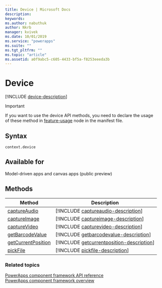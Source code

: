```yaml
---
title: Device | Microsoft Docs
description: 
keywords:
ms.author: nabuthuk
author: Nkrb
manager: kvivek
ms.date: 10/01/2019
ms.service: "powerapps"
ms.suite: ""
ms.tgt_pltfrm: ""
ms.topic: "article"
ms.assetid: a0f9abc5-c605-4433-bf5a-f8253eeeda3b
---
```


# Device

[!INCLUDE [device-description](includes/device-description.md)]

> [!IMPORTANT]
> If you want to use the device API methods, you need to declare the usage of these method in [feature-usage](../manifest-schema-reference/feature-usage.md) node in the manifest file.

## Syntax

`context.device`

## Available for 

Model-driven apps and canvas apps (public preview)

## Methods

|Method | Description |
| ------------- |-------------|
|[captureAudio](device/captureaudio.md)|[!INCLUDE [captureaudio-description](device/includes/captureaudio-description.md)]|
|[captureImage](device/captureimage.md)|[!INCLUDE [captureimage-description](device/includes/captureimage-description.md)]|
|[captureVideo](device/capturevideo.md)|[!INCLUDE [capturevideo-description](device/includes/capturevideo-description.md)]|
|[getBarcodeValue](device/getbarcodevalue.md)|[!INCLUDE [getbarcodevalue-description](device/includes/getbarcodevalue-description.md)]|
|[getCurrentPosition](device/getcurrentposition.md)|[!INCLUDE [getcurrentposition-description](device/includes/getcurrentposition-description.md)]|
|[pickFile](device/pickfile.md)|[!INCLUDE [pickfile-description](device/includes/pickfile-description.md)]|

### Related topics

[PowerApps component framework API reference](../reference/index.md)<br/>
[PowerApps component framework overview](../overview.md)